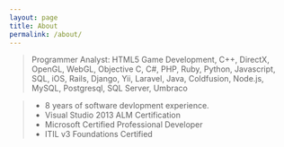 ```yaml
---
layout: page
title: About
permalink: /about/
---
```


>Programmer Analyst: HTML5 Game Development, C++, DirectX, OpenGL, WebGL, Objective C, C#, PHP, Ruby, Python, Javascript, SQL, iOS, Rails, Django, Yii, Laravel, Java, Coldfusion, Node.js, MySQL, Postgresql, SQL Server, Umbraco

> - 8 years of software devlopment experience.
> - Visual Studio 2013 ALM Certification
> - Microsoft Certified Professional Developer
> - ITIL v3 Foundations Certified